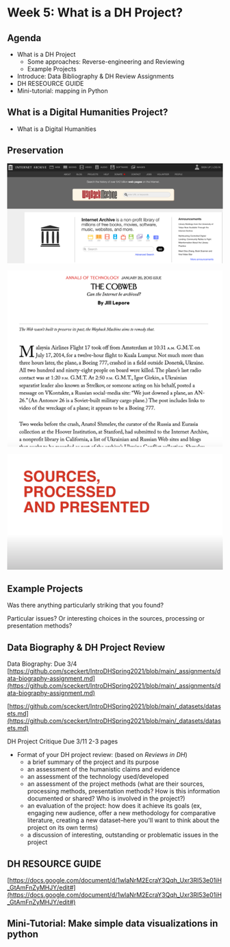 # Week 5: What is a DH Project?


## Agenda

- What is a DH Project
	- Some approaches: Reverse-engineering and Reviewing
	- Example Projects
- Introduce: Data Bibliography & DH Review Assignments
- DH RESEOURCE GUIDE
- Mini-tutorial: mapping in Python



## What is a Digital Humanities Project?


- What is a Digital Humanities 



## Preservation 

![image](../images/ia.png)


![image](../images/cobweb.png)


![image](../images/posner.png)



## Example Projects

Was there anything particularly striking that you found? 

Particular issues? Or interesting choices in the sources, processing or presentation methods?



## Data Biography & DH Project Review

Data Biography: Due 3/4
[https://github.com/sceckert/IntroDHSpring2021/blob/main/_assignments/data-biography-assignment.md](https://github.com/sceckert/IntroDHSpring2021/blob/main/_assignments/data-biography-assignment.md)

[https://github.com/sceckert/IntroDHSpring2021/blob/main/_datasets/datasets.md](https://github.com/sceckert/IntroDHSpring2021/blob/main/_datasets/datasets.md)


DH Project Critique
Due 3/11 2-3 pages

- Format of your DH project review: (based on  *Reviews in DH*)
	- a brief summary of the project and its purpose
	- an assessment of the humanistic claims and evidence
	- an assessment of the technology used/developed
	- an assessment of the project methods (what are their sources, processing methods, presentation methods? How is this information documented or shared? Who is involved in the project?)
	- an evaluation of the project: how does it achieve its goals (ex, engaging new audience, offer a new methodology for comparative literature, creating a new dataset–here you'll want to think about the project on its own terms)
	- a discussion of interesting, outstanding or problematic issues in the project



## DH RESOURCE GUIDE

[https://docs.google.com/document/d/1wlaNrM2EcraY3Qqh_Uxr3RI53e01iH_GtAmFnZyMHJY/edit#](https://docs.google.com/document/d/1wlaNrM2EcraY3Qqh_Uxr3RI53e01iH_GtAmFnZyMHJY/edit#)


## Mini-Tutorial: Make simple data visualizations in python